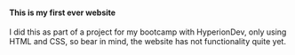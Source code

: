 #### This is my first ever website ####

I did this as part of a project for my bootcamp with HyperionDev, only using HTML and CSS, so bear in mind, the website has not functionality quite yet.